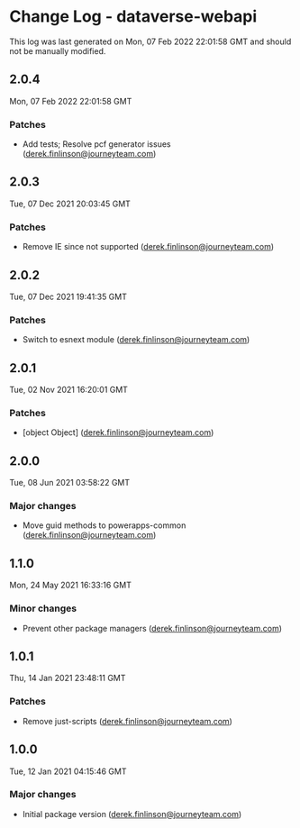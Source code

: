 # Change Log - dataverse-webapi

This log was last generated on Mon, 07 Feb 2022 22:01:58 GMT and should not be manually modified.

<!-- Start content -->

## 2.0.4

Mon, 07 Feb 2022 22:01:58 GMT

### Patches

- Add tests; Resolve pcf generator issues (derek.finlinson@journeyteam.com)

## 2.0.3

Tue, 07 Dec 2021 20:03:45 GMT

### Patches

- Remove IE since not supported (derek.finlinson@journeyteam.com)

## 2.0.2

Tue, 07 Dec 2021 19:41:35 GMT

### Patches

- Switch to esnext module (derek.finlinson@journeyteam.com)

## 2.0.1

Tue, 02 Nov 2021 16:20:01 GMT

### Patches

- [object Object] (derek.finlinson@journeyteam.com)

## 2.0.0

Tue, 08 Jun 2021 03:58:22 GMT

### Major changes

- Move guid methods to powerapps-common (derek.finlinson@journeyteam.com)

## 1.1.0

Mon, 24 May 2021 16:33:16 GMT

### Minor changes

- Prevent other package managers (derek.finlinson@journeyteam.com)

## 1.0.1

Thu, 14 Jan 2021 23:48:11 GMT

### Patches

- Remove just-scripts (derek.finlinson@journeyteam.com)

## 1.0.0

Tue, 12 Jan 2021 04:15:46 GMT

### Major changes

- Initial package version (derek.finlinson@journeyteam.com)
